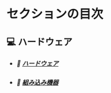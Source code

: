 # セクションの目次

## 💻 ハードウェア

* ##### 📖 [︎ハードウェア](https://hiroki-it.github.io/tech-notebook-mkdocs/hardware/hardware.html)
* ##### 📖 [︎組み込み機器](https://hiroki-it.github.io/tech-notebook-mkdocs/hardware/hardware_embedded_system.html)

<br>
